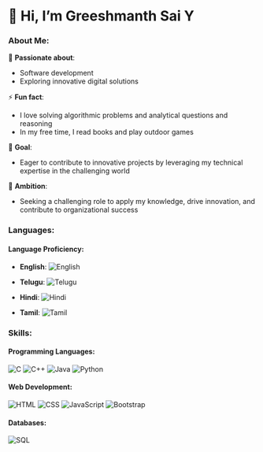 # 👋 Hi, I’m Greeshmanth Sai Y

### **About Me**:
👀 **Passionate about**:  
- Software development  
- Exploring innovative digital solutions

⚡ **Fun fact**:  
- I love solving algorithmic problems  and analytical questions and reasoning
- In my free time, I read books and play outdoor games

🔧 **Goal**:  
- Eager to contribute to innovative projects by leveraging my technical expertise in the challenging world

🎯 **Ambition**:  
- Seeking a challenging role to apply my knowledge, drive innovation, and contribute to organizational success

### **Languages**:

#### **Language Proficiency**:

- **English**: 
  ![English](https://img.shields.io/badge/Fluent-000000?style=flat&logo=language&logoColor=white&labelColor=4CAF50)
  
- **Telugu**: 
  ![Telugu](https://img.shields.io/badge/Fluent-000000?style=flat&logo=language&logoColor=white&labelColor=4CAF50)
  
- **Hindi**: 
  ![Hindi](https://img.shields.io/badge/Intermediate-000000?style=flat&logo=language&logoColor=white&labelColor=FFC107)
  
- **Tamil**: 
  ![Tamil](https://img.shields.io/badge/Basic-000000?style=flat&logo=language&logoColor=white&labelColor=FF5722)

### **Skills**:

#### **Programming Languages**:

![C](https://img.shields.io/badge/C-A8B9CC?style=for-the-badge&logo=c&logoColor=white)
![C++](https://img.shields.io/badge/C++-00599C?style=for-the-badge&logo=cplusplus&logoColor=white)
![Java](https://img.shields.io/badge/Java-007396?style=for-the-badge&logo=java&logoColor=white)
![Python](https://img.shields.io/badge/Python-3776AB?style=for-the-badge&logo=python&logoColor=white)

#### **Web Development**:

![HTML](https://img.shields.io/badge/HTML-E34F26?style=for-the-badge&logo=html5&logoColor=white)
![CSS](https://img.shields.io/badge/CSS-1572B6?style=for-the-badge&logo=css3&logoColor=white)
![JavaScript](https://img.shields.io/badge/JavaScript-F7DF1E?style=for-the-badge&logo=javascript&logoColor=black)
![Bootstrap](https://img.shields.io/badge/Bootstrap-563D7C?style=for-the-badge&logo=bootstrap&logoColor=white)

#### **Databases**:

![SQL](https://img.shields.io/badge/SQL-4479A1?style=for-the-badge&logo=mysql&logoColor=white)
